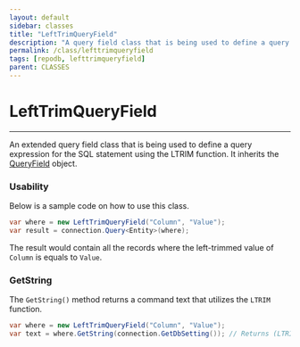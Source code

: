 ```yaml
---
layout: default
sidebar: classes
title: "LeftTrimQueryField"
description: "A query field class that is being used to define a query expression for the SQL statement using the LTRIM function."
permalink: /class/lefttrimqueryfield
tags: [repodb, lefttrimqueryfield]
parent: CLASSES
---
```


# LeftTrimQueryField

---

An extended query field class that is being used to define a query expression for the SQL statement using the LTRIM function. It inherits the [QueryField](/class/queryfield) object.

### Usability

Below is a sample code on how to use this class.

```csharp
var where = new LeftTrimQueryField("Column", "Value");
var result = connection.Query<Entity>(where);
```

The result would contain all the records where the left-trimmed value of `Column` is equals to `Value`.

### GetString

The `GetString()` method returns a command text that utilizes the `LTRIM` function.

```csharp
var where = new LeftTrimQueryField("Column", "Value");
var text = where.GetString(connection.GetDbSetting()); // Returns (LTRIM([Column]) = @Column)
```
